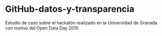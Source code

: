 # GitHub-datos-y-transparencia
Estudio de caso sobre el hackatón realizado en la Universidad de Granada con motivo del Open Data Day 2015
